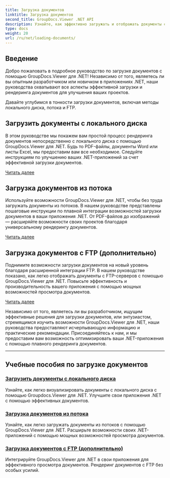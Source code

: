 ```yaml
---
title: Загрузка документов
linktitle: Загрузка документов
second_title: GroupDocs.Viewer .NET API
description: Узнайте, как эффективно загружать и отображать документы с помощью GroupDocs.Viewer .NET. Изучите руководства по загрузке на локальный диск, в потоковую передачу и по FTP для усовершенствованных приложений .NET.
type: docs
weight: 20
url: /ru/net/loading-documents/
---
```

## Введение

Добро пожаловать в подробное руководство по загрузке документов с помощью GroupDocs.Viewer для .NET! Независимо от того, являетесь ли вы опытным разработчиком или новичком в приложениях .NET, наши руководства охватывают все аспекты эффективной загрузки и рендеринга документов для улучшения ваших проектов.

Давайте углубимся в тонкости загрузки документов, включая методы локального диска, потока и FTP.

## Загрузить документы с локального диска

В этом руководстве мы покажем вам простой процесс рендеринга документов непосредственно с локального диска с помощью GroupDocs.Viewer для .NET. Будь то PDF-файлы, документы Word или листы Excel, мы предоставим вам все необходимое. Следуйте инструкциям по улучшению ваших .NET-приложений за счет эффективной загрузки документов.

[Читать далее](./loading-document-local-disk/)

## Загрузка документов из потока

Используйте возможности GroupDocs.Viewer для .NET, чтобы без труда загружать документы из потоков. В нашем руководстве представлены пошаговые инструкции по плавной интеграции возможностей загрузки документов в ваши приложения .NET. От PDF-файлов до изображений — расширяйте возможности своих проектов благодаря универсальному рендерингу документов.

[Читать далее](./loading-document-stream/)

## Загрузка документов с FTP (дополнительно)

Поднимите возможности загрузки документов на новый уровень благодаря расширенной интеграции FTP. В нашем руководстве показано, как легко отображать документы с FTP-серверов с помощью GroupDocs.Viewer для .NET. Повысьте эффективность и производительность вашего приложения с помощью мощных возможностей просмотра документов.

[Читать далее](./loading-document-ftp/)

Независимо от того, являетесь ли вы разработчиком, ищущим эффективные решения для загрузки документов, или энтузиастом, стремящимся изучить возможности GroupDocs.Viewer для .NET, наши руководства предоставляют исчерпывающую информацию и практические рекомендации. Присоединяйтесь к нам, и мы предоставим вам возможность оптимизировать ваши .NET-приложения с помощью плавного рендеринга документов.

---
## Учебные пособия по загрузке документов
### [Загрузить документы с локального диска](./loading-document-local-disk/)
Узнайте, как легко визуализировать документы с локального диска с помощью Groupdocs.Viewer для .NET. Улучшите свои приложения .NET с помощью эффективных документов.
### [Загрузка документов из потока](./loading-document-stream/)
Узнайте, как легко загружать документы из потоков с помощью GroupDocs.Viewer для .NET. Расширьте возможности своих .NET-приложений с помощью мощных возможностей просмотра документов.
### [Загрузка документов с FTP (дополнительно)](./loading-document-ftp/)
Интегрируйте GroupDocs.Viewer для .NET в свои приложения для эффективного просмотра документов. Рендеринг документов с FTP без особых усилий.